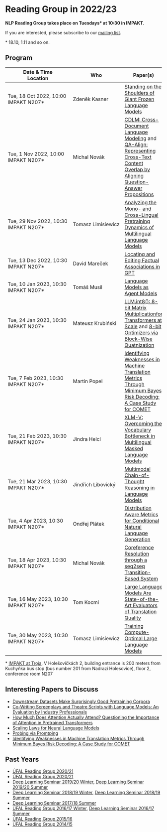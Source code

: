 # Reading Group in 2022/23

**NLP Reading Group takes place on Tuesdays\* at 10:30 in IMPAKT.**

If you are interested, please subscribe to our [mailing list](https://groups.google.com/forum/#!forum/ufal-rg).

\* 18.10, 1.11 and so on.
## Program

<div class="program"><style>
  .program+table td { vertical-align: middle !important}
  .program+table td:nth-of-type(1), .program+table td:nth-of-type(2) {white-space: nowrap}
</style></div>

  | Date & Time<br>Location           | Who                  | Paper(s) |
  | ----                              | ---                  | -------- |
  | Tue, 18 Oct 2022, 10:00<br>IMPAKT N207* | Zdeněk Kasner | [Standing on the Shoulders of Giant Frozen Language Models](https://arxiv.org/abs/2204.10019) |
  | Tue, 1 Nov 2022, 10:00<br>IMPAKT N207* | Michal Novák | [CDLM: Cross-Document Language Modeling](https://aclanthology.org/2021.findings-emnlp.225) and [QA-Align: Representing Cross-Text Content Overlap by Aligning Question-Answer Propositions](https://aclanthology.org/2021.emnlp-main.778) |
  | Tue, 29 Nov 2022, 10:30<br>IMPAKT N207* | Tomasz Limisiewicz | [Analyzing the Mono- and Cross-Lingual Pretraining Dynamics of Multilingual Language Models](https://arxiv.org/abs/2205.11758) |
  | Tue, 13 Dec 2022, 10:30<br>IMPAKT N207* | David Mareček | [Locating and Editing Factual Associations in GPT](https://arxiv.org/abs/2202.05262) |
  | Tue, 10 Jan 2023, 10:30<br>IMPAKT N207* | Tomáš Musil   | [Language Models as Agent Models](https://preview.aclanthology.org/emnlp-22-ingestion/2022.findings-emnlp.423.pdf) |
  | Tue, 24 Jan 2023, 10:30<br>IMPAKT N207* | Mateusz Krubiński | [LLM.int8(): 8-bit Matrix Multiplicationfor Transformers at Scale](https://arxiv.org/pdf/2208.07339.pdf) and [8-bit Optimizers via Block-Wise Quatnization](https://arxiv.org/pdf/2110.02861.pdf)|
  | Tue, 7 Feb 2023, 10:30<br>IMPAKT N207* | Martin Popel | [Identifying Weaknesses in Machine Translation Metrics Through Minimum Bayes Risk Decoding: A Case Study for COMET](https://arxiv.org/pdf/2202.05148.pdf) |
  | Tue, 21 Feb 2023, 10:30<br>IMPAKT N207* | Jindra Helcl | [XLM-V: Overcoming the Vocabulary Bottleneck in Multilingual Masked Language Models](https://arxiv.org/pdf/2301.10472.pdf) |
  | Tue, 21 Mar 2023, 10:30<br>IMPAKT N207* | Jindřich Libovický | [Multimodal Chain-of-Thought Reasoning in Language Models](https://arxiv.org/pdf/2302.00923.pdf) |
  | Tue, 4 Apr 2023, 10:30<br>IMPAKT N207* | Ondřej Plátek| [Distribution Aware Metrics for Conditional Natural Language Generation](https://arxiv.org/pdf/2209.07518.pdf) |
  | Tue, 18 Apr 2023, 10:30<br>IMPAKT N207* | Michal Novák | [Coreference Resolution through a seq2seq Transition-Based System](https://arxiv.org/pdf/2211.12142.pdf) |
  | Tue, 16 May 2023, 10:30<br>IMPAKT N207* | Tom Kocmi | [Large Language Models Are State-of-the-Art Evaluators of Translation Quality](https://arxiv.org/pdf/2302.14520.pdf) |
  | Tue, 30 May 2023, 10:30<br>IMPAKT N207* | Tomasz Limisiewicz | [Training Compute-Optimal Large Language Models](https://arxiv.org/pdf/2203.15556.pdf) |



\* [IMPAKT at Troja](https://www.mff.cuni.cz/en/internal-affairs/buildings-and-campuses/troja), V Holešovičkách 2, building entrance is 200 meters from Kuchyňka bus stop (bus number 201 from Nadrazi Holesovice), floor 2, conference room N207
## Interesting Papers to Discuss
- [Downstream Datasets Make Surprisingly Good Pretraining Corpora](https://arxiv.org/abs/2209.14389)
- [Co-Writing Screenplays and Theatre Scripts with Language Models: An Evaluation by Industry Professionals](https://arxiv.org/abs/2209.14958)
- [How Much Does Attention Actually Attend? Questioning the Importance of Attention in Pretrained Transformers](https://arxiv.org/pdf/2211.03495.pdf)
- [Scaling Laws for Neural Language Models](https://arxiv.org/pdf/2001.08361.pdf)
- [Probing via Promtping](https://aclanthology.org/2022.naacl-main.84.pdf)
- [Identifying Weaknesses in Machine Translation Metrics Through Minimum Bayes Risk Decoding: A Case Study for COMET](https://aclanthology.org/2022.aacl-main.83.pdf)

## Past Years

- [ÚFAL Reading Group 2020/21](https://ufal.mff.cuni.cz/courses/rg/2122)
- [ÚFAL Reading Group 2020/21](https://ufal.mff.cuni.cz/courses/rg/2021)
- [Deep Learning Seminar 2019/20 Winter](https://ufal.mff.cuni.cz/courses/npfl117/1920-winter), [Deep Learning Seminar 2019/20 Summer](https://ufal.mff.cuni.cz/courses/npfl117/1920-summer)
- [Deep Learning Seminar 2018/19 Winter](https://ufal.mff.cuni.cz/courses/npfl117/1819-winter), [Deep Learning Seminar 2018/19 Summer](https://ufal.mff.cuni.cz/courses/npfl117/1819-summer)
- [Deep Learning Seminar 2017/18 Summer](https://ufal.mff.cuni.cz/courses/npfl117/1718-summer)
- [ÚFAL Reading Group 2016/17 Winter](https://ufal.mff.cuni.cz/courses/rg/1617), [Deep Learning Seminar 2016/17 Summer](https://ufal.mff.cuni.cz/courses/npfl117/1617-summer)
- [ÚFAL Reading Group 2015/16](https://ufal.mff.cuni.cz/courses/rg/1516)
- [ÚFAL Reading Group 2014/15](https://ufal.mff.cuni.cz/courses/rg/1415)
